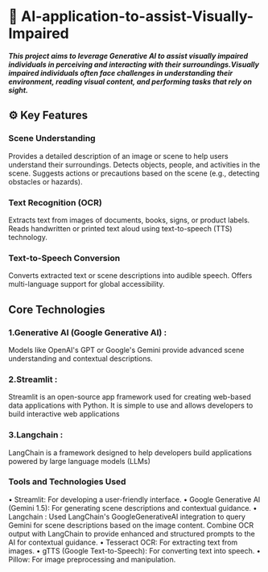 # 🤖 AI-application-to-assist-Visually-Impaired

***This project aims to leverage Generative AI to assist visually impaired individuals in perceiving
and interacting with their surroundings.Visually impaired individuals often face challenges in understanding
their environment, reading visual content, and performing tasks that rely on sight.***

##  ⚙️ Key Features ##
### Scene Understanding ###

Provides a detailed description of an image or scene to help users understand their surroundings.
Detects objects, people, and activities in the scene.
Suggests actions or precautions based on the scene (e.g., detecting obstacles or hazards).

### Text Recognition (OCR) ###

Extracts text from images of documents, books, signs, or product labels.
Reads handwritten or printed text aloud using text-to-speech (TTS) technology.

### Text-to-Speech Conversion ###

Converts extracted text or scene descriptions into audible speech.
Offers multi-language support for global accessibility.

## Core Technologies ##

### 1.Generative AI (Google Generative AI) :  
Models like OpenAI's GPT or Google's Gemini provide advanced scene understanding and contextual descriptions.
### 2.Streamlit :  
Streamlit is an open-source app framework used for creating web-based data applications with Python. It is simple to use and allows developers to build interactive web applications 
### 3.Langchain  : 
LangChain is a framework designed to help developers build applications powered by large language models (LLMs)

### Tools and Technologies Used ###
•	Streamlit: For developing a user-friendly interface.
•	Google Generative AI (Gemini 1.5): For generating scene descriptions and contextual guidance.
•	Langchain : Used LangChain's GoogleGenerativeAI integration to query Gemini for scene descriptions based on the image content. Combine OCR output with LangChain to provide enhanced and structured prompts to the AI for contextual guidance.
•	Tesseract OCR: For extracting text from images.
•	gTTS (Google Text-to-Speech): For converting text into speech.
•	Pillow: For image preprocessing and manipulation.

